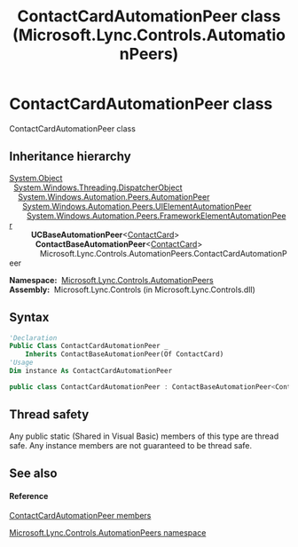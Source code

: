 ﻿---
title: ContactCardAutomationPeer class (Microsoft.Lync.Controls.AutomationPeers)
TOCTitle: ContactCardAutomationPeer class
ms:assetid: T:Microsoft.Lync.Controls.AutomationPeers.ContactCardAutomationPeer_DI_3_UC_OCS14MrefLyncWPF
ms:mtpsurl: https://msdn.microsoft.com/en-us/library/microsoft.lync.controls.automationpeers.contactcardautomationpeer_di_3_uc_ocs14mreflyncwpf(v=office.15)
ms:contentKeyID: 48593524
ms.date: 07/28/2014
mtps_version: v=office.15
f1_keywords:
- Microsoft.Lync.Controls.AutomationPeers.ContactCardAutomationPeer
dev_langs:
- CSharp
- JScript
- VB
- other
---

# ContactCardAutomationPeer class

ContactCardAutomationPeer class

## Inheritance hierarchy

[System.Object](http://msdn2.microsoft.com/en-us/library/e5kfa45b)  
  [System.Windows.Threading.DispatcherObject](http://msdn2.microsoft.com/en-us/library/ms615925)  
    [System.Windows.Automation.Peers.AutomationPeer](http://msdn2.microsoft.com/en-us/library/ms523415)  
      [System.Windows.Automation.Peers.UIElementAutomationPeer](http://msdn2.microsoft.com/en-us/library/ms608014)  
        [System.Windows.Automation.Peers.FrameworkElementAutomationPeer](http://msdn2.microsoft.com/en-us/library/ms615720)  
          **UCBaseAutomationPeer**\<[ContactCard](contactcard-class-microsoft-lync-controls_1.md)\>  
            **ContactBaseAutomationPeer**\<[ContactCard](contactcard-class-microsoft-lync-controls_1.md)\>  
              Microsoft.Lync.Controls.AutomationPeers.ContactCardAutomationPeer  

**Namespace:**  [Microsoft.Lync.Controls.AutomationPeers](microsoft-lync-controls-automationpeers-namespace_1.md)  
**Assembly:**  Microsoft.Lync.Controls (in Microsoft.Lync.Controls.dll)

## Syntax

``` vb
'Declaration
Public Class ContactCardAutomationPeer _
    Inherits ContactBaseAutomationPeer(Of ContactCard)
'Usage
Dim instance As ContactCardAutomationPeer
```

``` csharp
public class ContactCardAutomationPeer : ContactBaseAutomationPeer<ContactCard>
```

## Thread safety

Any public static (Shared in Visual Basic) members of this type are thread safe. Any instance members are not guaranteed to be thread safe.

## See also

#### Reference

[ContactCardAutomationPeer members](contactcardautomationpeer-members-microsoft-lync-controls-automationpeers_1.md)

[Microsoft.Lync.Controls.AutomationPeers namespace](microsoft-lync-controls-automationpeers-namespace_1.md)

